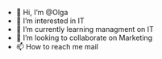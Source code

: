 - 👋 Hi, I’m @Olga
- 👀 I’m interested in IT
- 🌱 I’m currently learning managment on IT
- 💞️ I’m looking to collaborate on Marketing
- 📫 How to reach me mail

<!---
OlgaTruchina/OlgaTruchina is a ✨ special ✨ repository because its `README.md` (this file) appears on your GitHub profile.
You can click the Preview link to take a look at your changes.
--->
